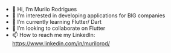 - 👋 Hi, I’m Murilo Rodrigues 
- 👀 I’m interested in developing applications for BIG companies
- 🌱 I’m currently learning Flutter/ Dart
- 💞️ I’m looking to collaborate on Flutter
- 📫 How to reach me my LinkedIn: https://www.linkedin.com/in/murilorod/

<!---
Murilou170/Murilou170 is a ✨ special ✨ repository because its `README.md` (this file) appears on your GitHub profile.
You can click the Preview link to take a look at your changes.
--->
